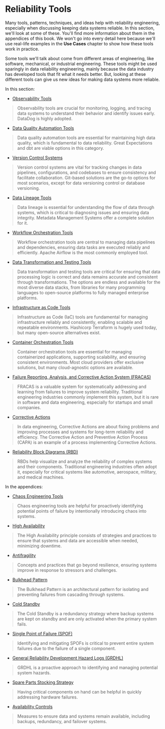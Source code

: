 # Reliability Tools

Many tools, patterns, techniques, and ideas help with reliability engineering, especially when discussing keeping data systems reliable. In this section, we'll look at some of these. You'll find more information about them in the appendices of this book. We won't go into every detail here because we'll use real-life examples in the **Use Cases** chapter to show how these tools work in practice.

Some tools we'll talk about come from different areas of engineering, like software, mechanical, or industrial engineering. These tools might be used sparingly in data reliability engineering, mainly because the data industry has developed tools that fit what it needs better. But, looking at these different tools can give us new ideas for making data systems more reliable.

In this section:

* [Observability Tools](./observability_tools.md)

> Observability tools are crucial for monitoring, logging, and tracing data systems to understand their behavior and identify issues early. DataDog is highly adopted.

* [Data Quality Automation Tools](./data_quality_automation_tools.md)

> Data quality automation tools are essential for maintaining high data quality, which is fundamental to data reliability. Great Expectations and dbt are viable options in this category.

* [Version Control Systems](./version_control_systems.md)

> Version control systems are vital for tracking changes in data pipelines, configurations, and codebases to ensure consistency and facilitate collaboration. Git-based solutions are the go-to options for most scenarios, except for data versioning control or database versioning.

* [Data Lineage Tools](./data_lineage_tools.md)

> Data lineage is essential for understanding the flow of data through systems, which is critical to diagnosing issues and ensuring data integrity. Metadata Management Systems offer a complete solution for it.

* [Workflow Orchestration Tools](./workflow_orchestration_tools.md)

> Workflow orchestration tools are central to managing data pipelines and dependencies, ensuring data tasks are executed reliably and efficiently. Apache Airflow is the most commonly employed tool.

* [Data Transformation and Testing Tools](./data_transformation_tools.md)

> Data transformation and testing tools are critical for ensuring that data processing logic is correct and data remains accurate and consistent through transformations. The options are endless and available for the most diverse data stacks, from libraries for many programming languages to open-source platforms to fully managed enterprise platforms.

* [Infrastructure as Code Tools](./infrastructure_as_code_tools.md)

> Infrastructure as Code (IaC) tools are fundamental for managing infrastructure reliably and consistently, enabling scalable and repeatable environments. Hashicorp Terraform is hugely used today, but many open-source alternatives exist.

* [Container Orchestration Tools](./container_orchestration_tools.md)

> Container orchestration tools are essential for managing containerized applications, supporting scalability, and ensuring consistent environments. Most cloud providers offer exclusive solutions, but many cloud-agnostic options are available.

* [Failure Reporting, Analysis, and Corrective Action System (FRACAS)](./fracas.md)

> FRACAS is a valuable system for systematically addressing and learning from failures to improve system reliability. Traditional engineering industries commonly implement this system, but it is rare in software and data engineering, especially for startups and small companies.

* [Corrective Actions](./corrective_actions.md)

> In data engineering, Corrective Actions are about fixing problems and improving processes and systems for long-term reliability and efficiency. The Corrective Action and Preventive Action Process (CAPA) is an example of a process implementing Corrective Actions.

* [Reliability Block Diagrams (RBD)](./reliability_block_diagrams.md)

> RBDs help visualize and analyze the reliability of complex systems and their components. Traditional engineering industries often adopt it, especially for critical systems like automotive, aerospace, military, and medical machines.

In the appendices:

* [Chaos Engineering Tools](./chaos_engineering_tools.md)

> Chaos engineering tools are helpful for proactively identifying potential points of failure by intentionally introducing chaos into systems.

* [High Availability](./high_availability.md)

> The High Availability principle consists of strategies and practices to ensure that systems and data are accessible when needed, minimizing downtime.

* [Antifragility](./antifragility.md)

> Concepts and practices that go beyond resilience, ensuring systems improve in response to stressors and challenges.

* [Bulkhead Pattern](./bulkhead_pattern.md)

> The Bulkhead Pattern is an architectural pattern for isolating and preventing failures from cascading through systems.

* [Cold Standby](./cold_standby.md)

> The Cold Standby is a redundancy strategy where backup systems are kept on standby and are only activated when the primary system fails.

* [Single Point of Failure (SPOF)](./single_point_of_failure.md)

> Identifying and mitigating SPOFs is critical to prevent entire system failures due to the failure of a single component.

* [General Reliability Development Hazard Logs (GRDHL)](./grdhl.md)

> GRDHL is a proactive approach to identifying and managing potential system hazards.

* [Spare Parts Stocking Strategy](./spare_parts_stocking_strategy.md)

> Having critical components on hand can be helpful in quickly addressing hardware failures.

* [Availability Controls](./availability_controls.md)

> Measures to ensure data and systems remain available, including backups, redundancy, and failover systems.
